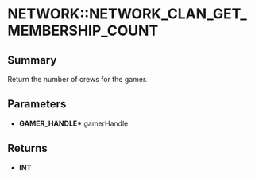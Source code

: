 # NETWORK::NETWORK_CLAN_GET_MEMBERSHIP_COUNT

## Summary
Return the number of crews for the gamer.

## Parameters
* **GAMER_HANDLE\*** gamerHandle

## Returns
* **INT**